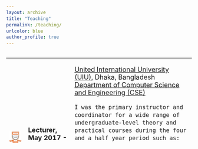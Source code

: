 ```yaml
---
layout: archive
title: "Teaching"
permalink: /teaching/
urlcolor: blue
author_profile: true
---
```


<style>
table, tr, td {
    border: none;
	font-size: 18px;
}
  
</style>
<div style="height:250px;overflow:auto;border:0px;border-collapse: collapse;" >
	<table  border="none" style="border:0px;border-collapse: collapse;" rules="none" >
	<colgroup>
       	<col span="1" style="width: 10%;">
	<col span="1" style="width: 25%;">
       	<col span="1" style="width: 65%;">
	</colgroup>

<tr>
<td> <img src="https://github.com/SumitTarafder/sumittarafder.github.io/blob/master/files/UIU.jpg" /> </td>
<td> <b> Lecturer, May 2017 - Oct. 2021 </b> </td> 
<td> 
<p>
	<a href="https://www.uiu.ac.bd/">United International University (UIU)</a>, Dhaka, Bangladesh <be>
	<a href="https://cse.uiu.ac.bd/"> Department of Computer Science and Engineering (CSE)</a> <be>
        
	I was the primary instructor and coordinator for a wide range of undergraduate-level theory and practical courses during the four and a half year period such as: <br> 
1. CSE-323: Computer Networks <br> 
2. CSE-315: Data communications <be>
3. CSE-1111: Structured Programming Language <br>
4. CSE 1325 - Digital Logic Design <br>
5. CSE 429 -  Digital System Design <br>

</p> 
</td>
</tr>

